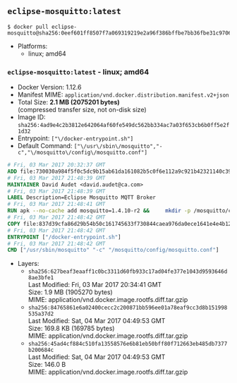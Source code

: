 ## `eclipse-mosquitto:latest`

```console
$ docker pull eclipse-mosquitto@sha256:0eef601ff8507f7a069319219e2a96f386bffbe7bb36fbe31c9706747517f2f6
```

-	Platforms:
	-	linux; amd64

### `eclipse-mosquitto:latest` - linux; amd64

-	Docker Version: 1.12.6
-	Manifest MIME: `application/vnd.docker.distribution.manifest.v2+json`
-	Total Size: **2.1 MB (2075201 bytes)**  
	(compressed transfer size, not on-disk size)
-	Image ID: `sha256:4ad9e4c2b3812e642064af60fe549dc562bb334ac7a03f653cb6b0ff5e2f1d32`
-	Entrypoint: `["\/docker-entrypoint.sh"]`
-	Default Command: `["\/usr\/sbin\/mosquitto","-c","\/mosquitto\/config\/mosquitto.conf"]`

```dockerfile
# Fri, 03 Mar 2017 20:32:37 GMT
ADD file:730030a984f5f0c5dc9b15ab61da161082b5c0f6e112a9c921b42321140c3927 in / 
# Fri, 03 Mar 2017 21:48:39 GMT
MAINTAINER David Audet <david.audet@ca.com>
# Fri, 03 Mar 2017 21:48:39 GMT
LABEL Description=Eclipse Mosquitto MQTT Broker
# Fri, 03 Mar 2017 21:48:41 GMT
RUN apk --no-cache add mosquitto=1.4.10-r2 &&     mkdir -p /mosquitto/config /mosquitto/data /mosquitto/log &&     cp /etc/mosquitto/mosquitto.conf /mosquitto/config &&     chown -R mosquitto:mosquitto /mosquitto
# Fri, 03 Mar 2017 21:48:42 GMT
COPY file:837d39cfa86d29b54b50c161745633f730844caea976da0ece1641e4e4b122aa in / 
# Fri, 03 Mar 2017 21:48:42 GMT
ENTRYPOINT ["/docker-entrypoint.sh"]
# Fri, 03 Mar 2017 21:48:42 GMT
CMD ["/usr/sbin/mosquitto" "-c" "/mosquitto/config/mosquitto.conf"]
```

-	Layers:
	-	`sha256:627beaf3eaaff1c0bc3311d60fb933c17ad04fe377e1043d9593646d8ae3bfe1`  
		Last Modified: Fri, 03 Mar 2017 20:34:41 GMT  
		Size: 1.9 MB (1905270 bytes)  
		MIME: application/vnd.docker.image.rootfs.diff.tar.gzip
	-	`sha256:84765861e6a02400cecc2c200871bb596ee01a78eaf9cc3d8b151998535a37d2`  
		Last Modified: Sat, 04 Mar 2017 04:49:53 GMT  
		Size: 169.8 KB (169785 bytes)  
		MIME: application/vnd.docker.image.rootfs.diff.tar.gzip
	-	`sha256:45ad4cf884c510fa13558576e6b81eb50bff80f712663eb485db7377b200684c`  
		Last Modified: Sat, 04 Mar 2017 04:49:53 GMT  
		Size: 146.0 B  
		MIME: application/vnd.docker.image.rootfs.diff.tar.gzip
